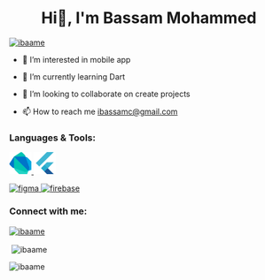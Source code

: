 
<h1 align="center">Hi👋, I'm Bassam Mohammed</h1>

<p align="left"> <a href="https://twitter.com/ibaame" target="blank"><img src="https://img.shields.io/twitter/follow/ibaame?logo=twitter&style=for-the-badge" alt="ibaame" /></a> </p>

- 👀 I’m interested in mobile app
 
- 🌱 I’m currently learning Dart
 
- 💞️ I’m looking to collaborate on create projects

- 📫 How to reach me ibassamc@gmail.com


<h3 align="left">Languages & Tools:</h3>
<p align="left"> 
<a href="https://dart.dev/" target="_blank" rel="noreferrer"> <img src="https://raw.githubusercontent.com/devicons/devicon/master/icons/dart/dart-original.svg" alt="dart" width="40" height="40"/> </a> <a href="https://flutter.dev/" target="_blank" rel="noreferrer"> <img src="https://raw.githubusercontent.com/devicons/devicon/master/icons/flutter/flutter-original.svg" alt="flutter" width="40" height="40"/> </a>  </p> <a href="https://www.figma.com/" target="_blank" rel="noreferrer"> <img src="https://www.vectorlogo.zone/logos/figma/figma-icon.svg" alt="figma" width="40" height="40"/> </a> <a href="https://firebase.google.com/" target="_blank" rel="noreferrer"> <img src="https://www.vectorlogo.zone/logos/firebase/firebase-icon.svg" alt="firebase" width="40" height="40"/> </a>


<h3 align="left">Connect with me:</h3>
<p align="left">
<a href="https://twitter.com/ibaame" target="blank"><img align="center" src="https://raw.githubusercontent.com/rahuldkjain/github-profile-readme-generator/master/src/images/icons/Social/twitter.svg" alt="ibaame" height="30" width="40" /></a>
</p>


<p>&nbsp;<img align="center" src="https://github-readme-stats.vercel.app/api?username=ibaame&show_icons=true&locale=en" alt="ibaame" /></p>

<p><img align="left" src="https://github-readme-stats.vercel.app/api/top-langs?username=ibaame&show_icons=true&locale=en&layout=compact" alt="ibaame" /></p>

